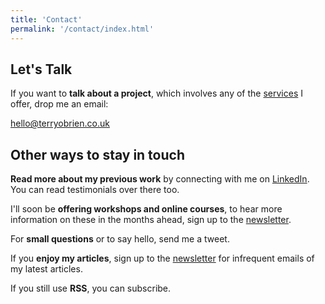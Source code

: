 ```yaml
---
title: 'Contact'
permalink: '/contact/index.html'
---
```


<h2>Let's Talk</h2>
<p class="text-500 sm:text-600">If you want to <strong>talk about a project</strong>, which involves any of the <a href="/services">services</a> I offer, drop me an email:</p>
<p class="text-500 sm:text-600"><a href="&#109;&#97;&#105;&#108;&#116;&#111;&#58;&#104;&#101;&#108;&#108;&#111;&#64;&#116;&#101;&#114;&#114;&#121;&#111;&#98;&#114;&#105;&#101;&#110;&#46;&#99;&#111;&#46;&#117;&#107;">&#104;&#101;&#108;&#108;&#111;&#64;&#116;&#101;&#114;&#114;&#121;&#111;&#98;&#114;&#105;&#101;&#110;&#46;&#99;&#111;&#46;&#117;&#107;</a></p>

<h2>Other ways to stay in touch</h2>

<strong>Read more about my previous work</strong> by connecting with me on <a href="https://www.linkedin.com/in/mrtobrien" target="_blank" rel="noreferrer noopener">LinkedIn</a>. You can read testimonials over there too.

I'll soon be <strong>offering workshops and online courses</strong>, to hear more information on these in the months ahead, sign up to the <a href="https://mailchi.mp/877e42635e8c/newsletter" target="_blank" rel="noreferrer noopener">newsletter</a>.

For <strong>small questions</strong> or to say hello, send me a tweet.

If you <strong>enjoy my articles</strong>, sign up to the <a href="https://mailchi.mp/877e42635e8c/newsletter" target="_blank" rel="noreferrer noopener">newsletter</a> for infrequent emails of my latest articles.

If you still use <strong>RSS</strong>, you can subscribe.

<!--
You can have a contact page which uses a basic form. The [code with the form fields lives here](https://github.com/hankchizljaw/hylia/blob/master/src/_includes/layouts/contact.njk). 

To delete the contact form for this site, delete this page in the CMS or at `src/pages/contact.md`. You probably will also want to delete `src/pages/thank-you.md`.
-->